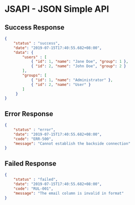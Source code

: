 # JSAPI - JSON Simple API

## Success Response
```json
{
    "status" : "success",
    "date": "2019-07-15T17:40:55.682+08:00",
    "data": {
        "users" : [
            { "id": 1, "name": "Jane Doe", "group": 1 },
            { "id": 2, "name": "John Doe", "group": 2 }
        ],
        "groups": [
            { "id": 1, "name": "Administrator" },
            { "id": 2, "name": "User" }
        ]
     }
}
```

## Error Response
```json
{
    "status" : "error",
    "date": "2019-07-15T17:40:55.682+08:00",
    "code": "ERR-500",
    "message": "Cannot establish the backside connection"
}
```

## Failed Response
```json
{
    "status" : "failed",
    "date": "2019-07-15T17:40:55.682+08:00",
    "code": "RUL-001",
    "message": "The email column is invalid in format"
}
```
